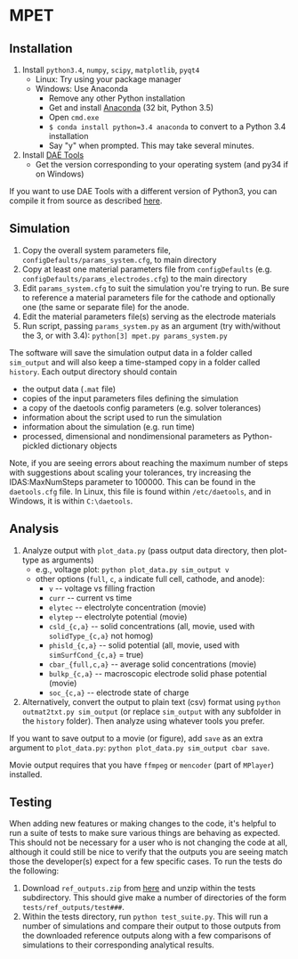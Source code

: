 # MPET

## Installation

1.  Install `python3.4`, `numpy`, `scipy`, `matplotlib`, `pyqt4`
    - Linux: Try using your package manager
    - Windows: Use Anaconda
        - Remove any other Python installation
        - Get and install [Anaconda](https://www.continuum.io/downloads) (32 bit, Python 3.5)
        - Open `cmd.exe`
        - `$ conda install python=3.4 anaconda` to convert to a Python 3.4 installation
        - Say "y" when prompted. This may take several minutes.
2.  Install [DAE Tools](https://sourceforge.net/projects/daetools/files/1.4.0)
    - Get the version corresponding to your operating system (and py34 if on Windows)

If you want to use DAE Tools with a different version of Python3, you can compile it from source as
described [here](http://daetools.com/docs/getting_daetools.html).

## Simulation

1. Copy the overall system parameters file,
   `configDefaults/params_system.cfg`, to main directory
2. Copy at least one material parameters file from `configDefaults`
   (e.g. `configDefaults/params_electrodes.cfg`) to the main directory
3. Edit `params_system.cfg` to suit the simulation you're trying to run. Be
   sure to reference a material parameters file for the cathode and
   optionally one (the same or separate file) for the anode.
4. Edit the material parameters file(s) serving as the electrode
   materials
5. Run script, passing `params_system.py` as an argument (try with/without the 3, or with 3.4):
   `python[3] mpet.py params_system.py`

The software will save the simulation output data in a folder called `sim_output` and will also
keep a time-stamped copy in a folder called `history`. Each output directory should contain
- the output data (`.mat` file)
- copies of the input parameters files defining the simulation
- a copy of the daetools config parameters (e.g. solver tolerances)
- information about the script used to run the simulation
- information about the simulation (e.g. run time)
- processed, dimensional and nondimensional parameters as
  Python-pickled dictionary objects

Note, if you are seeing errors about reaching the maximum number of
steps with suggestions about scaling your tolerances, try increasing
the IDAS:MaxNumSteps parameter to 100000. This can be found in the
`daetools.cfg` file. In Linux, this file is found within
`/etc/daetools`, and in Windows, it is within `C:\daetools`.

## Analysis

1.  Analyze output with `plot_data.py` (pass output data directory, then
    plot-type as arguments)
    - e.g., voltage plot: `python plot_data.py sim_output v`
    - other options (`full`, `c`, `a` indicate full cell, cathode, and anode):
      - `v` -- voltage vs filling fraction
      - `curr` -- current vs time
      - `elytec` -- electrolyte concentration (movie)
      - `elytep` -- electrolyte potential (movie)
      - `csld_{c,a}` -- solid concentrations (all, movie, used with `solidType_{c,a}` not homog)
      - `phisld_{c,a}` -- solid potential (all, movie, used with `simSurfCond_{c,a}` = true)
      - `cbar_{full,c,a}` -- average solid concentrations (movie)
      - `bulkp_{c,a}` -- macroscopic electrode solid phase potential (movie)
      - `soc_{c,a}` -- electrode state of charge
2.  Alternatively, convert the output to plain text (csv) format using
    `python outmat2txt.py sim_output` (or replace `sim_output` with
    any subfolder in the `history` folder). Then analyze using whatever
    tools you prefer.

If you want to save output to a movie (or figure), add `save` as an extra
argument to `plot_data.py`: `python plot_data.py sim_output cbar save`.

Movie output requires that you have `ffmpeg` or `mencoder` (part of
`MPlayer`) installed.

## Testing

When adding new features or making changes to the code, it's helpful
to run a suite of tests to make sure various things are behaving as
expected. This should not be necessary for a user who is not changing
the code at all, although it could still be nice to verify that the
outputs you are seeing match those the developer(s) expect for a few
specific cases. To run the tests do the following:

1. Download `ref_outputs.zip` from
   [here](http://mit.edu/smithrb/www/ref_outputs.zip) and unzip within
   the tests subdirectory. This should give make a number of
   directories of the form `tests/ref_outputs/test###`.
2. Within the tests directory, run `python test_suite.py`. This will
   run a number of simulations and compare their output to those
   outputs from the downloaded reference outputs along with a few
   comparisons of simulations to their corresponding analytical
   results.
